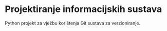 # Projektiranje informacijskih sustava

Python projekt za vježbu korištenja Git sustava za verzioniranje.